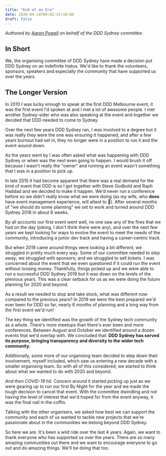 ```yaml
---
title: "End of an Era"
date: 2020-04-14T09:02:31+10:00
draft: false
---
```


_Authored by [Aaron Powell](https://twitter.com/slace) on behalf of the DDD Sydney committee._

## In Short

We, the organising committee of DDD Sydney have made a decision put DDD Sydney on an indefinite hiatus. We'd like to thank the volunteers, sponsors, speakers and especially the community that have supported us over the years.

## The Longer Version

In 2010 I was lucky enough to speak at the first DDD Melbourne event, it was the first event I'd spoken at and I met a lot of awesome people. I met another Sydney-sider who was also speaking at the event and together we decided that DDD needed to come to Sydney.

Over the next few years DDD Sydney ran, I was involved to a degree but it was really they were the one was ensuring it happened, and after a few years burnout had set in, they no longer were in a position to run it and the event wound down.

As the years went by I was often asked what was happening with DDD Sydney or when was the next even going to happen. I would brush it off because I wasn't really the "owner" and running an event wasn't something that I was in a position to pick up.

In late 2015 it had become apparent that there was a real demand for the kind of event that DDD is so I got together with Steve Godbold and Raph Haddad and we decided to make it happen. We'd never run a conference before so we didn't really know what we were doing (as my wife, who **does** have event management experience, will attest to 🤣). After several months of "we should do some planning" we set to work and turned around DDD Sydney 2016 in about 6 weeks.

By all accounts our first event went well, no one saw any of the fires that we had on the day (joking, I don't think there were any), and over the next few years we kept looking for ways to evolve the event to meet the needs of the community, introducing a junior dev track and having a career-centric track.

But when 2019 came around things were looking a bit different, we struggled in pretty much every way. Some of our committee needed to step away; we struggled with sponsors; and we struggled to sell tickets. I was concerned about the event that we even questioned if it could run the event without loosing money. Thankfully, things picked up and we were able to run a successful DDD Sydney 2019 but it was down on the levels of the previous years. This was a clear setback for us as we were doing the future planning for 2020 and beyond.

As a result we needed to stop and take stock, what was different now compared to the previous years? In 2019 we were the best prepared we'd ever been for DDD so far, nearly 6 months of planning and a long way from the first event we'd run!

The key thing we identified was the growth of the Sydney tech community as a whole. There's more meetups than there's ever been and more conferences. Between August and October we identified around a dozen events that we'd overlap with. We concluded that: **DDD Sydney has served its purpose, bringing transparency and diversity to the wider tech community.**

Additionally, some more of our organising team decided to step down their involvement, myself included, which saw us entering a new decade with a smaller organising team. So with all of this considered, we started to think about what we wanted to do with 2020 and beyond.

_And then COVID-19 hit._ Concern around it started picking up just as we were gearing up to run our first By Night for the year and we made the tough decision to cancel that event. With the committee dwindling and not having the level of interest that we'd hoped for from the event anyway, it was the final nail in the coffin.

Talking with the other organisers, we asked how best we can support the community and each of us wanted to tackle new projects that we're passionate about in the communities we belong beyond DDD Sydney.

So here we are. It's been a wild ride over the last 4 years. Again, we want to thank everyone who has supported us over the years. There are so many amazing communities out there and we want to encourage everyone to go out and do amazing things. We'll be doing that too.
